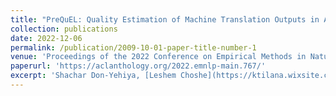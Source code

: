 ```yaml
---
title: "PreQuEL: Quality Estimation of Machine Translation Outputs in Advance"
collection: publications
date: 2022-12-06
permalink: /publication/2009-10-01-paper-title-number-1
venue: 'Proceedings of the 2022 Conference on Empirical Methods in Natural Language Processing'
paperurl: 'https://aclanthology.org/2022.emnlp-main.767/'
excerpt: 'Shachar Don-Yehiya, [Leshem Choshe](https://ktilana.wixsite.com/leshem-choshen)https://ktilana.wixsite.com/leshem-choshenn, and [Omri Abend](https://www.cs.huji.ac.il/~oabend/)https://www.cs.huji.ac.il/~oabend/.'
---
```

